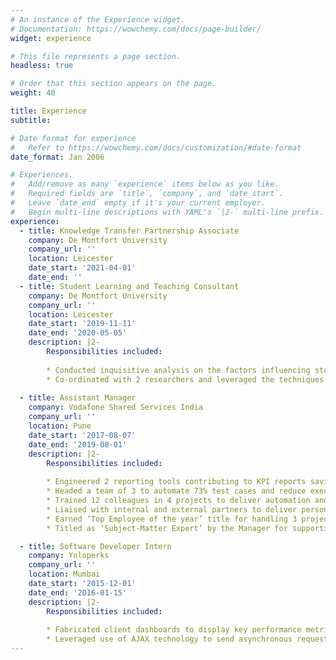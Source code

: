```yaml
---
# An instance of the Experience widget.
# Documentation: https://wowchemy.com/docs/page-builder/
widget: experience

# This file represents a page section.
headless: true

# Order that this section appears on the page.
weight: 40

title: Experience
subtitle:

# Date format for experience
#   Refer to https://wowchemy.com/docs/customization/#date-format
date_format: Jan 2006

# Experiences.
#   Add/remove as many `experience` items below as you like.
#   Required fields are `title`, `company`, and `date_start`.
#   Leave `date_end` empty if it's your current employer.
#   Begin multi-line descriptions with YAML's `|2-` multi-line prefix.
experience:
  - title: Knowledge Transfer Partnership Associate
    company: De Montfort University
    company_url: ''
    location: Leicester
    date_start: '2021-04-01'
    date_end: ''
  - title: Student Learning and Teaching Consultant
    company: De Montfort University
    company_url: ''
    location: Leicester
    date_start: '2019-11-11'
    date_end: '2020-05-05'
    description: |2-
        Responsibilities included:
        
        * Conducted inquisitive analysis on the factors influencing student’s attendance by testing the hypothesis.
        * Co-ordinated with 2 researchers and leveraged the techniques of statistical modelling using SAS, Excel and Power BI.
        
  - title: Assistant Manager
    company: Vodafone Shared Services India
    company_url: ''
    location: Pune
    date_start: '2017-08-07'
    date_end: '2019-08-01'
    description: |2-
        Responsibilities included:
        
        * Engineered 2 reporting tools contributing to KPI reports saving 50% time and efforts of the management using MySQL.
        * Headed a team of 3 to automate 73% test cases and reduce execution time by 45% using Selenium.
        * Trained 12 colleagues in 4 projects to deliver automation and data critical projects through dedicated support.
        * Liaised with internal and external partners to deliver personalisation, AB testing and AI-powered analytics solutions using Google Analytics, and Adobe Analytics.
        * Earned ‘Top Employee of the year’ title for handling 3 projects with no impact on business as usual in agile environment.
        * Titled as ‘Subject-Matter Expert’ by the Manager for supporting teams to resolve technical issues through in-depth analysis.

  - title: Software Developer Intern
    company: Yoloperks
    company_url: ''
    location: Mumbai
    date_start: '2015-12-01'
    date_end: '2016-01-15'
    description: |2-
        Responsibilities included:
        
        * Fabricated client dashboards to display key performance metrics using Google Charts API, JSON, SQL, POST requests using PHP.
        * Leveraged use of AJAX technology to send asynchronous requests to improve load time and performance of the webpage.
---
```

